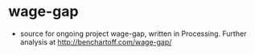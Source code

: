 wage-gap
========

- source for ongoing project wage-gap, written in Processing. Further analysis at http://benchartoff.com/wage-gap/
